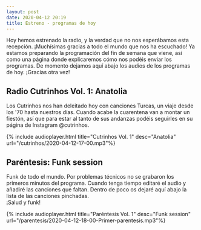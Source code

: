 ```yaml
---
layout: post
date: 2020-04-12 20:19
title: Estreno - programas de hoy
---
```


Hoy hemos estrenado la radio, y la verdad que no nos esperábamos esta recepción. ¡Muchísimas gracias a todo el mundo que nos ha escuchado! Ya estamos preparando la programación del fin de semana que viene, así como una página donde explicaremos cómo nos podéis enviar los programas.
De momento dejamos aquí abajo los audios de los programas de hoy.
¡Gracias otra vez!

<!--more-->

## Radio Cutrinhos Vol. 1: Anatolia

Los Cutrinhos nos han deleitado hoy con canciones Turcas, un viaje desde los '70 hasta nuestros días. Cuando acabe la cuarentena van a montar un fiestón, así que para estar al tanto de sus andanzas podéis seguirles en su página de Instagram @cutrinhos.

{% include audioplayer.html title="Cutrinhos Vol. 1" desc="Anatolia" url="/cutrinhos/2020-04-12-17-00.mp3"%}

## Paréntesis: Funk session

Funk de todo el mundo. Por problemas técnicos no se grabaron los primeros minutos del programa. Cuando tenga tiempo editaré el audio y añadiré las canciones que faltan. Dentro de poco os dejaré aquí abajo la lista de las canciones pinchadas.  
¡Salud y funk!

{% include audioplayer.html title="Paréntesis Vol. 1" desc="Funk session" url="/parentesis/2020-04-12-18-00-Primer-parentesis.mp3"%}
